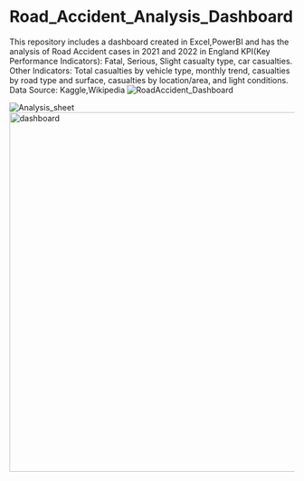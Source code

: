 # Road_Accident_Analysis_Dashboard
This repository includes a dashboard created in Excel,PowerBI and has the analysis of Road Accident cases in 2021 and 2022 in England
KPI(Key Performance Indicators): Fatal, Serious, Slight casualty type, car casualties.
Other Indicators: Total casualties by vehicle type, monthly trend, casualties by road type and surface, casualties by location/area, and light conditions.
Data Source: Kaggle,Wikipedia
![RoadAccident_Dashboard](https://github.com/DipeanDas/Road_Accident_Analysis_Dashboard/assets/114298558/2666bfa1-4755-4d0a-a1f8-28509a0af660)

![Analysis_sheet](https://github.com/DipeanDas/Road_Accident_Analysis_Dashboard/assets/114298558/223b6419-3543-49bb-b0d4-50b483f434f1)
<img width="635" alt="dashboard" src="https://github.com/DipeanDas/Road_Accident_Analysis_Dashboard/assets/114298558/62d37f6d-31a1-4cb6-a4d2-e85ac29d761b">
